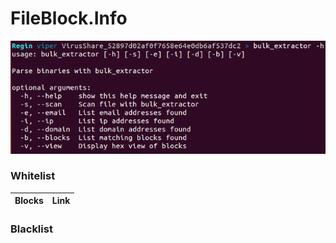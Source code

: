 # FileBlock.Info
![alt text](images/viper-bulk_extractor.png "http://viper.li")
<h3>Whitelist</h3>
<table>
<thead>
<th>Blocks</th>
<th>Link</th>
</thead>
</table>
<h3>Blacklist</h3>

